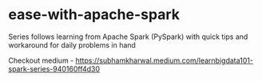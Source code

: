 # ease-with-apache-spark
Series follows learning from Apache Spark (PySpark) with quick tips and workaround for daily problems in hand

Checkout medium - https://subhamkharwal.medium.com/learnbigdata101-spark-series-940160ff4d30
